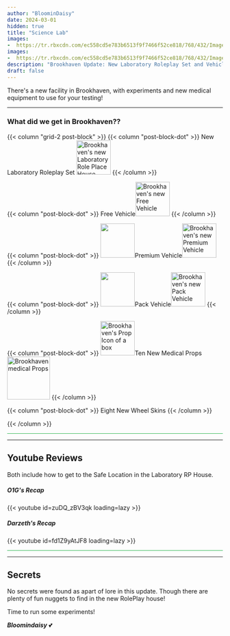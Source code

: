 ```yaml
---
author: "BloominDaisy"
date: 2024-03-01
hidden: true
title: "Science Lab"
images:
-  https://tr.rbxcdn.com/ec558cd5e783b6513f9f7466f52ce818/768/432/Image/Png
images:
-  https://tr.rbxcdn.com/ec558cd5e783b6513f9f7466f52ce818/768/432/Image/Png
description: "Brookhaven Update: New Laboratory Roleplay Set and Vehicles"
draft: false
---
```


There's a new facility in Brookhaven, with experiments and new medical equipment to use for your testing!

---

### What did we get in Brookhaven??

{{< column "grid-2 post-block" >}}
{{< column "post-block-dot" >}}
New Laboratory Roleplay Set <img src="/images/blog/lab-roleplay-set.png" loading="lazy" style="width: 80px; height: 80px;" alt="Brookhaven's new Laboratory Role Place House">
{{< /column >}}

{{< column "post-block-dot" >}}
Free Vehicle<img src="/images/blog/free-car.png" loading="lazy" style="width: 80px; height: 80px;" alt="Brookhaven's new Free Vehicle">
{{< /column >}}

{{< column "post-block-dot" >}}
<img src="https://tr.rbxcdn.com/cf7f0e94b6de8f0f315918cc37725b1a/420/420/Image/Png" loading="lazy" style="width: 80px; height: 80px;">Premium Vehicle<img src="/images/blog/premium-car.png" loading="lazy" style="width: 80px; height: 80px;" alt="Brookhaven's new Premium Vehicle">
{{< /column >}}

{{< column "post-block-dot" >}}
<img src="https://tr.rbxcdn.com/ee20efc56bdb5330bb03c7157696fd7b/420/420/Image/Png" loading="lazy" style="width: 80px; height: 80px;">Pack Vehicle<img src="/images/blog/pack-car.png" loading="lazy" style="width: 80px; height: 80px;" alt="Brookhaven's new Pack Vehicle">
{{< /column >}}

{{< column "post-block-dot" >}}
<img src="/images/blog/props.png" loading="lazy" style="width: 80px; height: auto;" alt="Brookhaven's Prop Icon of a box">Ten New Medical Props<img src="/images/blog/lab-props.png" loading="lazy" style="width: auto; height: 100px;" alt="Brookhaven medical Props">
{{< /column >}}

{{< column "post-block-dot" >}}
Eight New Wheel Skins
{{< /column >}}

{{< /column >}}

<hr style="background-color: #28b44c" size=8 class="post-block">

---

## Youtube Reviews

Both include how to get to the Safe Location in the Laboratory RP House.

<div class="grid-2 post-vid-dot">

##### O1G's Recap
<div class="grid-1">
{{< youtube id=zuDQ_zBV3qk loading=lazy >}}
</div>

##### Darzeth's Recap
<div class="grid-1">
{{< youtube id=fd1Z9yAtJF8 loading=lazy >}}
</div>

</div>

<hr style="background-color: #28b44c" size=8 class="post-block">

---

## Secrets

No secrets were found as apart of lore in this update. Though there are plenty of fun nuggets to find in the new RolePlay house!

Time to run some experiments!

_**Bloomindaisy**_ <span class="nowrap"><span class="emojify">💕</span>
